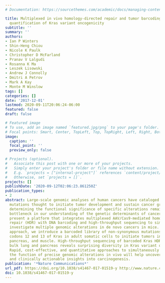 ```yaml
---
# Documentation: https://sourcethemes.com/academic/docs/managing-content/

title: Multiplexed in vivo homology-directed repair and tumor barcoding enables parallel
  quantification of Kras variant oncogenicity
subtitle: ''
summary: ''
authors:
- Ian P Winters
- Shin-Heng Chiou
- Nicole K Paulk
- Christopher D McFarland
- Pranav V Lalgudi
- Rosanna K Ma
- Leszek Lisowski
- Andrew J Connolly
- Dmitri A Petrov
- Mark A Kay
- Monte M Winslow
tags: []
categories: []
date: '2017-12-01'
lastmod: 2020-09-11T20:06:24-06:00
featured: false
draft: false

# Featured image
# To use, add an image named `featured.jpg/png` to your page's folder.
# Focal points: Smart, Center, TopLeft, Top, TopRight, Left, Right, BottomLeft, Bottom, BottomRight.
image:
  caption: ''
  focal_point: ''
  preview_only: false

# Projects (optional).
#   Associate this post with one or more of your projects.
#   Simply enter your project's folder or file name without extension.
#   E.g. `projects = ["internal-project"]` references `content/project/deep-learning/index.md`.
#   Otherwise, set `projects = []`.
projects: []
publishDate: '2020-09-12T02:06:23.861250Z'
publication_types:
- 2
abstract: Large-scale genomic analyses of human cancers have cataloged somatic point
  mutations thought to initiate tumor development and sustain cancer growth. However,
  determining the functional significance of specific alterations remains a major
  bottleneck in our understanding of the genetic determinants of cancer. Here, we
  present a platform that integrates multiplexed AAV/Cas9-mediated homology-directed
  repair (HDR) with DNA barcoding and high-throughput sequencing to simultaneously
  investigate multiple genomic alterations in de novo cancers in mice. Using this
  approach, we introduce a barcoded library of non-synonymous mutations into hotspot
  codons 12 and 13 of Kras in adult somatic cells to initiate tumors in the lung,
  pancreas, and muscle. High-throughput sequencing of barcoded Kras HDR alleles from
  bulk lung and pancreas reveals surprising diversity in Kras variant oncogenicity.
  Rapid, cost-effective, and quantitative approaches to simultaneously investigate
  the function of precise genomic alterations in vivo will help uncover novel biological
  and clinically actionable insights into carcinogenesis.
publication: '*Nature Communications*'
url_pdf: https://doi.org/10.1038/s41467-017-01519-y http://www.nature.com/articles/s41467-017-01519-y
doi: 10.1038/s41467-017-01519-y
---
```

